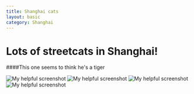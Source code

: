 ```yaml
---
title: Shanghai cats
layout: basic
category: Shanghai
---
```



Lots of streetcats in Shanghai!
===============================

####This one seems to think he's a tiger

![My helpful screenshot](http://res.cloudinary.com/djfwqxjdx/image/upload/v1412514179/cat2_oilvte.jpg)
![My helpful screenshot](http://res.cloudinary.com/djfwqxjdx/image/upload/v1412514168/cat3_lbldxj.jpg)
![My helpful screenshot](http://res.cloudinary.com/djfwqxjdx/image/upload/v1412612160/IMG_6986_pmclkf.jpg)
![My helpful screenshot](http://res.cloudinary.com/djfwqxjdx/image/upload/v1412612324/IMG_6979_mkb0si.jpg)
